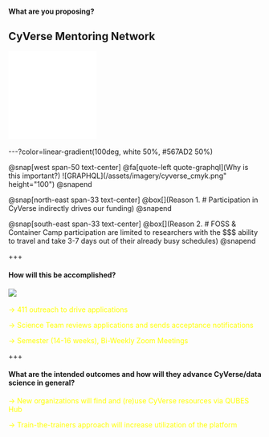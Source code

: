 #### What are you proposing?

## CyVerse Mentoring Network

<img src="/assets/imagery/Learningcenter_white.png" height="175">

---?color=linear-gradient(100deg, white 50%, #567AD2 50%)

@snap[west span-50 text-center]
@fa[quote-left quote-graphql](Why is this important?)
![GRAPHQL](/assets/imagery/cyverse_cmyk.png" height="100")
@snapend

@snap[north-east span-33 text-center]
@box[](Reason 1. # Participation in CyVerse indirectly drives our funding)
@snapend

@snap[south-east span-33 text-center]
@box[](Reason 2. # FOSS & Container Camp participation are limited to researchers with the $$$ ability to travel and take 3-7 days out of their already busy schedules)
@snapend

+++

#### How will this be accomplished?

<a href="https://qubeshub.org"></a><img src="https://qubeshub.org/app/site/media/images/shared/logos/qubes_logo_tagline.png" height="100"><!-- .element: class="fragment" -->

<span style="font-size: 100%; color:#FFFF00"> → 411 outreach to drive applications </span> <!-- .element: class="fragment" -->

<span style="font-size: 100%; color:#FFFF00"> → Science Team reviews applications and sends acceptance notifications </span> <!-- .element: class="fragment" -->

<span style="font-size: 100%; color:#FFFF00"> → Semester (14-16 weeks), Bi-Weekly Zoom Meetings </span> <!-- .element: class="fragment" -->

+++

#### What are the intended outcomes and how will they advance CyVerse/data science in general?

<span style="font-size: 100%; color:#FFFF00"> → New organizations will find and (re)use CyVerse resources via QUBES Hub </span> <!-- .element: class="fragment" -->

<span style="font-size: 100%; color:#FFFF00"> → Train-the-trainers approach will increase utilization of the platform </span> <!-- .element: class="fragment" -->
